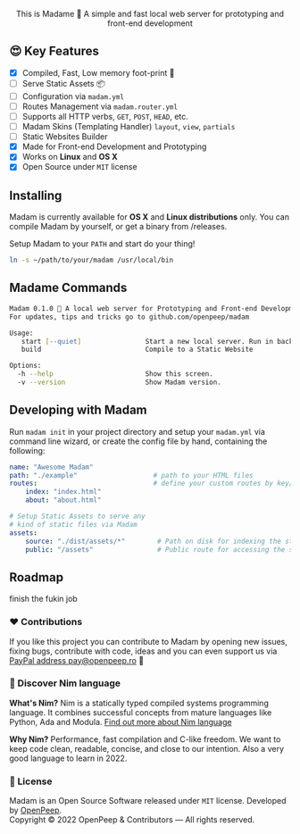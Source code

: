 <p align="center">This is Madame 💅 A simple and fast local web server for prototyping and front-end development</strong></p>

## 😍 Key Features
- [x] Compiled, Fast, Low memory foot-print 🍃
- [ ] Serve Static Assets 📦
- [ ] Configuration via `madam.yml`
- [ ] Routes Management via `madam.router.yml`
- [ ] Supports all HTTP verbs, `GET`, `POST`, `HEAD`, etc.
- [ ] Madam Skins (Templating Handler) `layout`, `view`, `partials`
- [ ] Static Websites Builder
- [x] Made for Front-end Development and Prototyping
- [x] Works on **Linux** and **OS X**
- [x] Open Source under `MIT` license

## Installing
Madam is currently available for **OS X** and **Linux distributions** only. You can compile Madam by yourself, or get a binary from /releases.

Setup Madam to your `PATH` and start do your thing!
```zsh
ln -s ~/path/to/your/madam /usr/local/bin
```

## Madame Commands
```zsh
Madam 0.1.0 💅 A local web server for Prototyping and Front-end Development
For updates, tips and tricks go to github.com/openpeep/madam

Usage:
   start [--quiet]                Start a new local server. Run in background with --quiet flag
   build                          Compile to a Static Website

Options:
  -h --help                       Show this screen.
  -v --version                    Show Madam version.
```

## Developing with Madam
Run `madam init` in your project directory and setup your `madam.yml` via command line wizard, or create the config file by hand, containing the following:

```yaml
name: "Awesome Madam"
path: "./example"                   # path to your HTML files
routes:                             # define your custom routes by key/value pointing to a HTML file
    index: "index.html"
    about: "about.html"

# Setup Static Assets to serve any
# kind of static files via Madam
assets:
    source: "./dist/assets/*"        # Path on disk for indexing the static assets
    public: "/assets"                # Public route for accessing the static assets
```

## Roadmap
finish the fukin job

### ❤ Contributions
If you like this project you can contribute to Madam by opening new issues, fixing bugs, contribute with code, ideas and you can even support us via [PayPal address pay@openpeep.ro](https://www.paypal.com/donate/?hosted_button_id=RJK3ZTDWPL55C) 🥰

### 👑 Discover Nim language
<strong>What's Nim?</strong> Nim is a statically typed compiled systems programming language. It combines successful concepts from mature languages like Python, Ada and Modula. [Find out more about Nim language](https://nim-lang.org/)

<strong>Why Nim?</strong> Performance, fast compilation and C-like freedom. We want to keep code clean, readable, concise, and close to our intention. Also a very good language to learn in 2022.

### 🎩 License
Madam is an Open Source Software released under `MIT` license. Developed by [OpenPeep](https://github.com/openpeep).<br>
Copyright &copy; 2022 OpenPeep & Contributors &mdash; All rights reserved.
